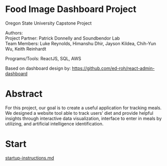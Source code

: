 # Food Image Dashboard Project

Oregon State University Capstone Project

Authors: <br/>
Project Partner: Patrick Donnelly and Soundbendor Lab <br />
Team Members: Luke Reynolds, Himanshu Dhir, Jayson Kildea, Chih-Yun Wu, Keith Reinhardt

Programs/Tools: 
ReactJS, SQL, AWS

Based on dashboard design by: https://github.com/ed-roh/react-admin-dashboard

# Abstract

For this project, our goal is to create a useful application for tracking meals.  We designed a website tool able to track users’ diet and provide helpful insights through interactive data visualization, interface to enter in meals by utilizing, and artificial intelligence identification.


# Start

[startup-instructions.md](https://github.com/Soundbendor/food-image-dashboard/blob/main/startup-instructions.md)
